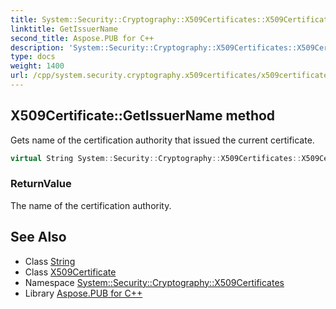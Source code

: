 ```yaml
---
title: System::Security::Cryptography::X509Certificates::X509Certificate::GetIssuerName method
linktitle: GetIssuerName
second_title: Aspose.PUB for C++
description: 'System::Security::Cryptography::X509Certificates::X509Certificate::GetIssuerName method. Gets name of the certification authority that issued the current certificate in C++.'
type: docs
weight: 1400
url: /cpp/system.security.cryptography.x509certificates/x509certificate/getissuername/
---
```

## X509Certificate::GetIssuerName method


Gets name of the certification authority that issued the current certificate.

```cpp
virtual String System::Security::Cryptography::X509Certificates::X509Certificate::GetIssuerName() const
```


### ReturnValue

The name of the certification authority.

## See Also

* Class [String](../../../system/string/)
* Class [X509Certificate](../)
* Namespace [System::Security::Cryptography::X509Certificates](../../)
* Library [Aspose.PUB for C++](../../../)
